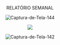 <p align="center"> RELATÓRIO SEMANAL </p>


<p align="center"><img src="https://i.ibb.co/cJjVLcy/Captura-de-Tela-144.png" alt="Captura-de-Tela-144" border="0"></a> 
</p>
  
  <p align="center"><img src="https://i.ibb.co/4mXSMgw/Captura-de-Tela-143.png" 
</p>
  
  <p align="center"><img src="https://i.ibb.co/hBPCpB1/Captura-de-Tela-142.png" alt="Captura-de-Tela-142" border="0"></a>
</p>
